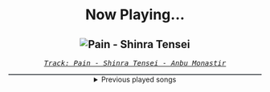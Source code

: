<div align="center"> 
<h1>Now Playing...</h1>

![Pain - Shinra Tensei](https://i.scdn.co/image/ab67616d00001e029e38911aefeee248ca131155)
--
_<samp><a href="https://open.spotify.com/track/4jeNm2RjOM3YiyGq0sstR7">Track: Pain - Shinra Tensei - Anbu Monastir</a></samp>_

<div style="border: 1px #4B5054 solid"></div>
<details>
  <summary>
    Previous played songs
  </summary>
  <table>
    <thead>
      <tr>
        <th>
          Artist
        </th>
        <th>
          Song
        </th>
        <th>
          Link
        </th>
      </tr>
    </thead>
    <tbody>
      <tr><td>Anbu Monastir</td><td>Pain - Shinra Tensei</td><td><a href="https://open.spotify.com/track/4jeNm2RjOM3YiyGq0sstR7">https://open.spotify.com/track/4jeNm2RjOM3YiyGq0sstR7</a></td></tr><tr><td>Set It Off</td><td>Parasite</td><td><a href="https://open.spotify.com/track/47yul4OvMZctnAVjrEJ1YC">https://open.spotify.com/track/47yul4OvMZctnAVjrEJ1YC</a></td></tr><tr><td>Rain City Drive</td><td>Frozen - Reimagined</td><td><a href="https://open.spotify.com/track/3iIhPjC6lJlzEs4whmeBuD">https://open.spotify.com/track/3iIhPjC6lJlzEs4whmeBuD</a></td></tr><tr><td>Scandroid</td><td>Waste My Time - FreqGen Remix</td><td><a href="https://open.spotify.com/track/0u3AbiMK4bygsvnGccM5gk">https://open.spotify.com/track/0u3AbiMK4bygsvnGccM5gk</a></td></tr><tr><td>Set It Off</td><td>Parasite</td><td><a href="https://open.spotify.com/track/47yul4OvMZctnAVjrEJ1YC">https://open.spotify.com/track/47yul4OvMZctnAVjrEJ1YC</a></td></tr><tr><td>Ben Hicks</td><td>Hwei, the Visionary</td><td><a href="https://open.spotify.com/track/2D4duiQsK4GJ6b6sl1TC7t">https://open.spotify.com/track/2D4duiQsK4GJ6b6sl1TC7t</a></td></tr><tr><td>Atreyu</td><td>The Beautiful Dark of Life</td><td><a href="https://open.spotify.com/track/6A3UXnzzTP6KwGl9uArrLU">https://open.spotify.com/track/6A3UXnzzTP6KwGl9uArrLU</a></td></tr><tr><td>BOI WHAT</td><td>Neon Tide</td><td><a href="https://open.spotify.com/track/1GgWVPFbgoDKoaB7gFayDI">https://open.spotify.com/track/1GgWVPFbgoDKoaB7gFayDI</a></td></tr><tr><td>Set It Off</td><td>Parasite</td><td><a href="https://open.spotify.com/track/47yul4OvMZctnAVjrEJ1YC">https://open.spotify.com/track/47yul4OvMZctnAVjrEJ1YC</a></td></tr><tr><td>Rok Nardin</td><td>The Sun Queen</td><td><a href="https://open.spotify.com/track/43P2EGCBUsHtF16actlp2G">https://open.spotify.com/track/43P2EGCBUsHtF16actlp2G</a></td></tr><tr><td>Toronto Is Broken</td><td>Threads (feat. REEBZ)</td><td><a href="https://open.spotify.com/track/2JrNv5z0H8OnA2Ap3GeeBX">https://open.spotify.com/track/2JrNv5z0H8OnA2Ap3GeeBX</a></td></tr><tr><td>Andromida</td><td>Break the Cycle (feat. Beyond Unbroken)</td><td><a href="https://open.spotify.com/track/0VRCKjYgfWPZDfpge0s9yK">https://open.spotify.com/track/0VRCKjYgfWPZDfpge0s9yK</a></td></tr><tr><td>ENMA</td><td>Buster Call - 24 Bars</td><td><a href="https://open.spotify.com/track/5tXbIB1haWCLKRYNW72PVj">https://open.spotify.com/track/5tXbIB1haWCLKRYNW72PVj</a></td></tr><tr><td>Jaroslav Vyhnička</td><td>Cathedral Clock</td><td><a href="https://open.spotify.com/track/338KxqciX3bUf5P2iITq1v">https://open.spotify.com/track/338KxqciX3bUf5P2iITq1v</a></td></tr><tr><td>Lindsey Stirling</td><td>Carol Of The Bells - Live from Summer Tour 2023</td><td><a href="https://open.spotify.com/track/6wXRw3ipfS2S0KEFNpPpjN">https://open.spotify.com/track/6wXRw3ipfS2S0KEFNpPpjN</a></td></tr><tr><td>Scandroid</td><td>Waste My Time - FreqGen Remix</td><td><a href="https://open.spotify.com/track/0u3AbiMK4bygsvnGccM5gk">https://open.spotify.com/track/0u3AbiMK4bygsvnGccM5gk</a></td></tr><tr><td>BOI WHAT</td><td>Neon Tide</td><td><a href="https://open.spotify.com/track/1GgWVPFbgoDKoaB7gFayDI">https://open.spotify.com/track/1GgWVPFbgoDKoaB7gFayDI</a></td></tr><tr><td>Elephant Music</td><td>Conundrum</td><td><a href="https://open.spotify.com/track/4oIbpfQe7hpM0CxXjzJxB5">https://open.spotify.com/track/4oIbpfQe7hpM0CxXjzJxB5</a></td></tr><tr><td>Thousand Foot Krutch</td><td>Let the Sparks Fly - 2023</td><td><a href="https://open.spotify.com/track/3sNXJt9GqDcMlmbaiZ4lAG">https://open.spotify.com/track/3sNXJt9GqDcMlmbaiZ4lAG</a></td></tr><tr><td>Set It Off</td><td>Parasite</td><td><a href="https://open.spotify.com/track/47yul4OvMZctnAVjrEJ1YC">https://open.spotify.com/track/47yul4OvMZctnAVjrEJ1YC</a></td></tr>
    </tbody>
  </table>
</details>

</div>
